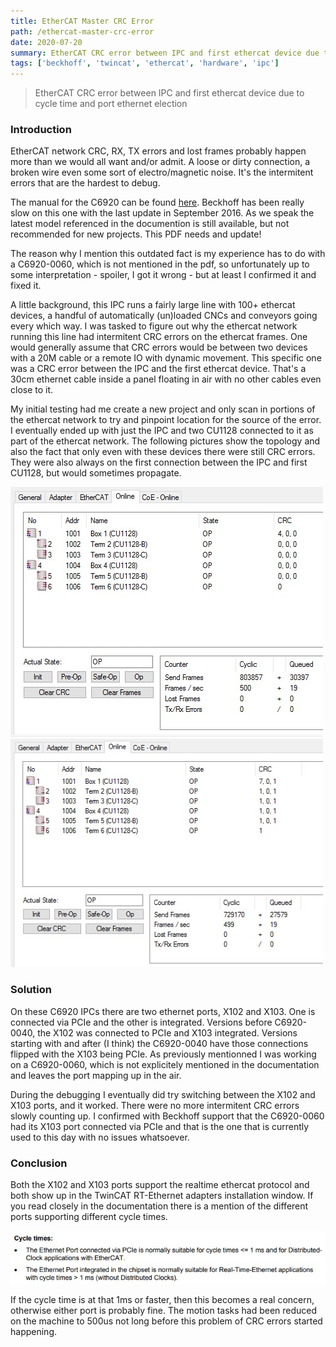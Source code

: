 ```yaml
---
title: EtherCAT Master CRC Error
path: /ethercat-master-crc-error
date: 2020-07-20
summary: EtherCAT CRC error between IPC and first ethercat device due to cycle time and port ethernet election
tags: ['beckhoff', 'twincat', 'ethercat', 'hardware', 'ipc']
---
```


> EtherCAT CRC error between IPC and first ethercat device due to cycle time and port ethernet election

### Introduction
EtherCAT network CRC, RX, TX errors and lost frames probably happen more than we would all want and/or admit. A loose or dirty connection, a broken wire even some sort of electro/magnetic noise. It's the intermitent errors that are the hardest to debug.

The manual for the C6920 can be found [here](https://download.beckhoff.com/download/document/ipc/industrial-pc/c6920_c6925en.pdf). Beckhoff has been really slow on this one with the last update in September 2016. As we speak the latest model referenced in the documention is still available, but not recommended for new projects. This PDF needs and update!

The reason why I mention this outdated fact is my experience has to do with a C6920-0060, which is not mentioned in the pdf, so unfortunately up to some interpretation - spoiler, I got it wrong - but at least I confirmed it and fixed it.

A little background, this IPC runs a fairly large line with 100+ ethercat devices, a handful of automatically (un)loaded CNCs and conveyors going every which way. I was tasked to figure out why the ethercat network running this line had intermitent CRC errors on the ethercat frames. One would generally assume that CRC errors would be between two devices with a 20M cable or a remote IO with dynamic movement. This specific one was a CRC error between the IPC and the first ethercat device. That's a 30cm ethernet cable inside a panel floating in air with no other cables even close to it.

My initial testing had me create a new project and only scan in portions of the ethercat network to try and pinpoint location for the source of the error. I eventually ended up with just the IPC and two CU1128 connected to it as part of the ethercat network. The following pictures show the topology and also the fact that only even with these devices there were still CRC errors. They were also always on the first connection between the IPC and first CU1128, but would sometimes propagate.

![background](./images/com-1.jpg)
![background](./images/com-2.jpg)

### Solution
On these C6920 IPCs there are two ethernet ports, X102 and X103. One is connected via PCIe and the other is integrated. Versions before C6920-0040, the X102 was connected to PCIe and X103 integrated. Versions starting with and after (I think) the C6920-0040 have those connections flipped with the X103 being PCIe. As previously mentionned I was working on a C6920-0060, which is not explicitely mentioned in the documentation and leaves the port mapping up in the air.

During the debugging I eventually did try switching between the X102 and X103 ports, and it worked. There were no more intermitent CRC errors slowly counting up. I confirmed with Beckhoff support that the C6920-0060 had its X103 port connected via PCIe and that is the one that is currently used to this day with no issues whatsoever.

### Conclusion
Both the X102 and X103 ports support the realtime ethercat protocol and both show up in the TwinCAT RT-Ethernet adapters installation window. If you read closely in the documentation there is a mention of the different ports supporting different cycle times.

![background](./images/com-3.jpg)

If the cycle time is at that 1ms or faster, then this becomes a real concern, otherwise either port is probably fine. The motion tasks had been reduced on the machine to 500us not long before this problem of CRC errors started happening.
